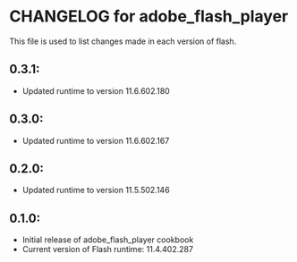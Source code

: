 # CHANGELOG for adobe_flash_player

This file is used to list changes made in each version of flash.

## 0.3.1:

* Updated runtime to version 11.6.602.180

## 0.3.0:

* Updated runtime to version 11.6.602.167

## 0.2.0:

* Updated runtime to version 11.5.502.146

## 0.1.0:

* Initial release of adobe_flash_player cookbook
* Current version of Flash runtime: 11.4.402.287 